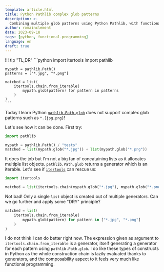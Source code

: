 ```yaml
---
template: article.html
title: Python Pathlib complex glob patterns
description: >-
  Combining multiple glob patterns using Python Pathlib, with functional programming style
author: romainclement
date: 2023-09-18
tags: [python, functional-programming]
language: en
draft: true
---
```


!!! tip "TL;DR"
    ```python
    import itertools
    import pathlib

    mypath = pathlib.Path()
    patterns = ["*.jpg", "*.png"]

    matched = list(
        itertools.chain.from_iterable(
            mypath.glob(pattern) for pattern in patterns
        )
    )
    ```

Today I learn Python [`pathlib.Path.glob`][glob] does not support complex glob patterns such as `*.{jpg,png}`!

Let's see how it can be done. First try:

```python
import pathlib

mypath = pathlib.Path() / "tests"
matched = list(mypath.glob("*.jpg")) + list(mypath.glob("*.png"))
```

It does the job but I'm not a big fan of concataining lists as it allocates multiple list objects.
`pathlib.Path.glob` returns a generator which is an iterable. Let's see if [`itertools`][itertools] can rescue us:

```python
import itertools

matched = list(itertools.chain(mypath.glob("*.jpg"), mypath.glob("*.png")))
```

Not bad! Only a single `list` object is created out of multiple generators.
Can we go further and apply some "DRY" principle?

```python
matched = list(
    itertools.chain.from_iterable(
        mypath.glob(pattern) for pattern in ["*.jpg", "*.png"]
    )
)
```

I do not think I can do better right now. The expression given as argument to `itertools.chain.from_iterable` is a generator, itself generating a generator for each pattern using `pathlib.Path.glob`. I do like these types of constructs in Python as the whole construction chain is lazily evaluated thanks to generators, and the composability aspect to it feels very much like functional programming.

[glob]: https://docs.python.org/3/library/pathlib.html#pathlib.Path.glob "Python - pathlib"
[itertools]: https://docs.python.org/3/library/itertools.html "Python - itertools"
